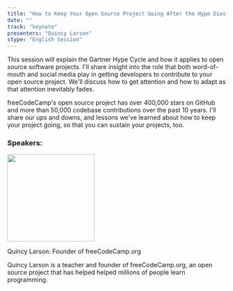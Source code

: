```yaml
---
title: "How to Keep Your Open Source Project Going After the Hype Dies Down"
date: ""
track: "keynote"
presenters: "Quincy Larson"
stype: "English Session"
---
```


This session will explain the Gartner Hype Cycle and how it applies to open source software projects. I'll share insight into the role that both word-of-mouth and social media play in getting developers to contribute to your open source project. We'll discuss how to get attention and how to adapt as that attention inevitably fades.

freeCodeCamp's open source project has over 400,000 stars on GitHub and more than 50,000 codebase contributions over the past 10 years. I'll share our ups and downs, and lessons we've learned about how to keep your project going, so that you can sustain your projects, too.

### Speakers:


<img src="https://sessionize.com/image/5abe-400o400o1-swyUNMsPchJr8DQS2Y1pMM.jpg" width="200" /><br/>

Quincy Larson: Founder of freeCodeCamp.org

Quincy Larson is a teacher and founder of freeCodeCamp.org, an open source project that has helped helped millions of people learn programming.

